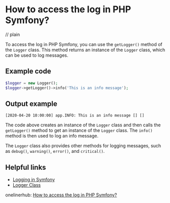 # How to access the log in PHP Symfony?
// plain

To access the log in PHP Symfony, you can use the `getLogger()` method of the `Logger` class. This method returns an instance of the `Logger` class, which can be used to log messages.

## Example code

```php
$logger = new Logger();
$logger->getLogger()->info('This is an info message');
```

## Output example

```
[2020-04-20 10:00:00] app.INFO: This is an info message [] []
```

The code above creates an instance of the `Logger` class and then calls the `getLogger()` method to get an instance of the `Logger` class. The `info()` method is then used to log an info message.

The `Logger` class also provides other methods for logging messages, such as `debug()`, `warning()`, `error()`, and `critical()`.

## Helpful links

- [Logging in Symfony](https://symfony.com/doc/current/logging.html)
- [Logger Class](https://api.symfony.com/4.4/Symfony/Component/HttpKernel/Log/Logger.html)

onelinerhub: [How to access the log in PHP Symfony?](https://onelinerhub.com/php-symfony/how-to-access-the-log-in-php-symfony)